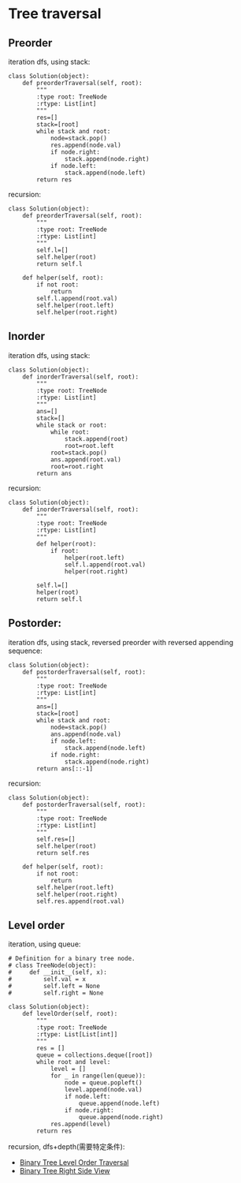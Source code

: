 # Tree traversal

## Preorder

iteration dfs, using stack:

    class Solution(object):
        def preorderTraversal(self, root):
            """
            :type root: TreeNode
            :rtype: List[int]
            """
            res=[]
            stack=[root]
            while stack and root:
                node=stack.pop()
                res.append(node.val)
                if node.right:
                    stack.append(node.right)
                if node.left:
                    stack.append(node.left)
            return res
            
recursion:

    class Solution(object):
        def preorderTraversal(self, root):
            """
            :type root: TreeNode
            :rtype: List[int]
            """
            self.l=[]
            self.helper(root)
            return self.l
            
        def helper(self, root):
            if not root:
                return
            self.l.append(root.val)
            self.helper(root.left)
            self.helper(root.right)
            
## Inorder

iteration dfs, using stack:

    class Solution(object):
        def inorderTraversal(self, root):
            """
            :type root: TreeNode
            :rtype: List[int]
            """
            ans=[]
            stack=[]
            while stack or root:
                while root:
                    stack.append(root)
                    root=root.left
                root=stack.pop()
                ans.append(root.val)
                root=root.right
            return ans
            
recursion:

    class Solution(object):
        def inorderTraversal(self, root):
            """
            :type root: TreeNode
            :rtype: List[int]
            """
            def helper(root):
                if root:
                    helper(root.left)
                    self.l.append(root.val)
                    helper(root.right)
                        
            self.l=[]
            helper(root)
            return self.l
            
## Postorder:

iteration dfs, using stack, reversed preorder with reversed appending sequence:

    class Solution(object):
        def postorderTraversal(self, root):
            """
            :type root: TreeNode
            :rtype: List[int]
            """
            ans=[]
            stack=[root]
            while stack and root:
                node=stack.pop()
                ans.append(node.val)
                if node.left:
                    stack.append(node.left)
                if node.right:    
                    stack.append(node.right)
            return ans[::-1]
            
recursion:

    class Solution(object):
        def postorderTraversal(self, root):
            """
            :type root: TreeNode
            :rtype: List[int]
            """
            self.res=[]
            self.helper(root)
            return self.res
        
        def helper(self, root):
            if not root:
                return
            self.helper(root.left)
            self.helper(root.right)
            self.res.append(root.val)
            
## Level order

iteration, using queue:

    # Definition for a binary tree node.
    # class TreeNode(object):
    #     def __init__(self, x):
    #         self.val = x
    #         self.left = None
    #         self.right = None
    
    class Solution(object):
        def levelOrder(self, root):
            """
            :type root: TreeNode
            :rtype: List[List[int]]
            """
            res = []
            queue = collections.deque([root])
            while root and level:
                level = []
                for _ in range(len(queue)):
                    node = queue.popleft()
                    level.append(node.val)
                    if node.left:
                        queue.append(node.left)
                    if node.right:
                        queue.append(node.right)
                res.append(level)
            return res
            
recursion, dfs+depth(需要特定条件):

- [Binary Tree Level Order Traversal](/tree/Binary_Tree_Level_Order_Traversal.md)
- [Binary Tree Right Side View](/tree/Binary_Tree_Right_Side_View.md)